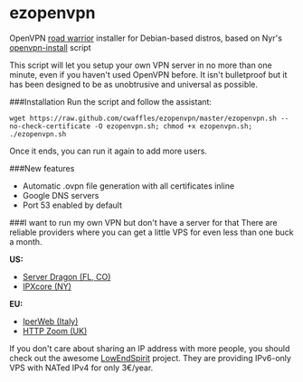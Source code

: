 ezopenvpn
=========

OpenVPN [road warrior](http://en.wikipedia.org/wiki/Road_warrior_%28computing%29) installer for Debian-based distros, based on Nyr's [openvpn-install](https://github.com/Nyr/openvpn-install) script

This script will let you setup your own VPN server in no more than one minute, even if you haven't used OpenVPN before. It isn't bulletproof but it has been designed to be as unobtrusive and universal as possible.

###Installation
Run the script and follow the assistant:

`wget https://raw.github.com/cwaffles/ezopenvpn/master/ezopenvpn.sh --no-check-certificate -O ezopenvpn.sh; chmod +x ezopenvpn.sh; ./ezopenvpn.sh`

Once it ends, you can run it again to add more users.

###New features
- Automatic .ovpn file generation with all certificates inline
- Google DNS servers
- Port 53 enabled by default

###I want to run my own VPN but don't have a server for that
There are reliable providers where you can get a little VPS for even less than one buck a month.

**US:**

- [Server Dragon (FL, CO)](http://serverdragon.com/openvz.php)
- [IPXcore (NY)](http://ipxcore.com/budget-vps/)

**EU:**

- [IperWeb (Italy)](http://my.iperweb.com/cart/low-end-vps/)
- [HTTP Zoom (UK)](http://httpzoom.com/)

If you don't care about sharing an IP address with more people, you should check out the awesome [LowEndSpirit](http://lowendspirit.com/) project. They are providing IPv6-only VPS with NATed IPv4 for only 3€/year.



